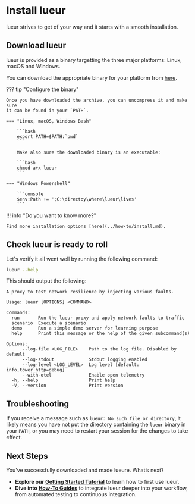 # Install lueur

lueur strives to get of your way and it starts with a smooth installation.

## Download lueur

lueur is provided as a binary targetting the three major platforms: Linux,
macOS and Windows.

You can download the appropriate binary for your platform from
[here](https://github.com/lueurdev/lueur/releases/latest).

??? tip "Configure the binary"

    Once you have downloaded the archive, you can uncompress it and make sure
    it can be found in your `PATH`.

    === "Linux, macOS, Windows Bash"

        ```bash
        export PATH=$PATH:`pwd`
        ```

        Make also sure the downloaded binary is an executable:

        ```bash
        chmod a+x lueur
        ```

    === "Windows Powershell"

        ```console
        $env:Path += ';C:\directoy\where\lueur\lives' 
        ```

!!! info "Do you want to know more?"

    Find more installation options [here](../how-to/install.md).

## Check lueur is ready to roll

Let's verify it all went well by running the following command:

```bash
lueur --help
```

This should output the following:

```
A proxy to test network resilience by injecting various faults.

Usage: lueur [OPTIONS] <COMMAND>

Commands:
  run       Run the lueur proxy and apply network faults to traffic
  scenario  Execute a scenario
  demo      Run a simple demo server for learning purpose
  help      Print this message or the help of the given subcommand(s)

Options:
      --log-file <LOG_FILE>    Path to the log file. Disabled by default
      --log-stdout             Stdout logging enabled
      --log-level <LOG_LEVEL>  Log level [default: info,tower_http=debug]
      --with-otel              Enable open telemetry
  -h, --help                   Print help
  -V, --version                Print version

```

## Troubleshooting

If you receive a message such as ̀`lueur: No such file or directory`, it likely
means you have not put the directory containing the `lueur` binary in your 
`PATH`, or you may need to restart your session for the changes to take
effect.

## Next Steps

You’ve successfully downloaded and made lueure. What’s next?

- **Explore our [Getting Started Tutorial](../getting-started/)** to learn how to first use lueur.
- **Dive into [How-To Guides](../../how-to/)** to integrate lueur deeper into
  your workflow, from automated testing to continuous integration.
